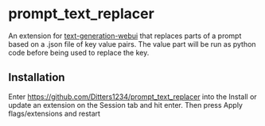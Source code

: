 
# prompt_text_replacer

An extension for [text-generation-webui](https://github.com/oobabooga/text-generation-webui) that replaces parts of a prompt based on a .json file of key value pairs. The value part will be run as python code before being used to replace the key.


## Installation

Enter https://github.com/Ditters1234/prompt_text_replacer into the Install or update an extension on the Session tab and hit enter. Then press Apply flags/extensions and restart